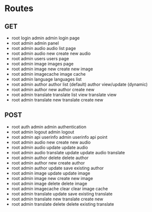 # Routes

## GET

- root login admin          admin login page
- root admin                admin panel
- root admin audio          audio list page
- root admin audio new      create new audio
- root admin users          users page
- root admin image          images page
- root admin image new      create new image
- root admin imagecache     image cache
- root admin language       languages list
- root admin author         author list (default)
                            author view/update (dynamic)
- root admin author new     author create new
- root admin translate      translate list view
                            translate view
- root admin translate new  translate create new

## POST

- root auth admin                   admin authentication
- root admin logout                 admin logout
- root admin api userinfo           admin userinfo api point
- root admin audio new              create new audio
- root admin audio update           update audio
- root admin audio translate update update audio translate
- root admin author delete          delete author
- root admin author new             create author
- root admin author update          save existing author
- root admin image update           update image
- root admin image new              create new image
- root admin image delete           delete image
- root admin imagecache clear       clear image cache
- root admin translate update       save existing translate
- root admin translate new          translate create new
- root admin translate delete       delete existing translate
